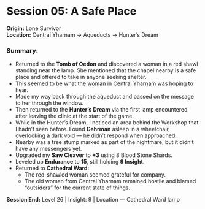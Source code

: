 
# Session 05: A Safe Place

**Origin:** Lone Survivor  
**Location:** Central Yharnam → Aqueducts → Hunter’s Dream

### Summary:

- Returned to the **Tomb of Oedon** and discovered a woman in a red shawl standing near the lamp. She mentioned that the chapel nearby is a safe place and offered to take in anyone seeking shelter.  
- This seemed to be what the woman in Central Yharnam was hoping to hear.  
- Made my way back through the aqueduct and passed on the message to her through the window.  
- Then returned to the **Hunter’s Dream** via the first lamp encountered after leaving the clinic at the start of the game.  
- While in the Hunter’s Dream, I noticed an area behind the Workshop that I hadn’t seen before. Found **Gehrman** asleep in a wheelchair, overlooking a dark void — he didn’t respond when approached.  
- Nearby was a tree stump marked as part of the nightmare, but it didn’t have any messengers yet.  
- Upgraded my **Saw Cleaver** to **+3** using 8 Blood Stone Shards.  
- Leveled up **Endurance** to **15**, still holding **9 Insight**.  
- Returned to **Cathedral Ward**:  
  - The red-shawled woman seemed grateful for company.  
  - The old woman from Central Yharnam remained hostile and blamed “outsiders” for the current state of things.

**Session End:** Level 26 | Insight: 9 | Location — Cathedral Ward lamp
